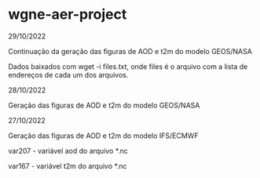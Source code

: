 # wgne-aer-project

29/10/2022

Continuação da geração das figuras de AOD e t2m do modelo GEOS/NASA

Dados baixados com wget -i files.txt, onde files é o arquivo com a lista de endereços de cada um dos arquivos.


28/10/2022

Geração das figuras de AOD e t2m do modelo GEOS/NASA



27/10/2022

Geração das figuras de AOD e t2m do modelo IFS/ECMWF

var207 - variável aod do arquivo *.nc

var167 - variável t2m do arquivo *.nc

